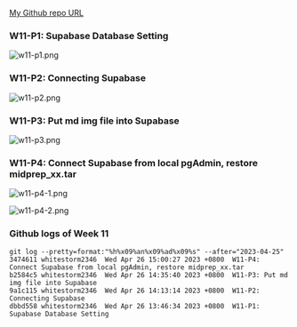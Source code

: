 [My Github repo URL](https://github.com/whitestorm2346/1112-2A-db-demo-410411218)

### W11-P1: Supabase Database Setting

![w11-p1.png](https://knydzmtaffycodqcbnhz.supabase.co/storage/v1/object/public/demo-18/md_2A_img/w11-p1.png)

### W11-P2: Connecting Supabase

![w11-p2.png](https://knydzmtaffycodqcbnhz.supabase.co/storage/v1/object/public/demo-18/md_2A_img/w11-p2.png)

### W11-P3: Put md img file into Supabase

![w11-p3.png](https://knydzmtaffycodqcbnhz.supabase.co/storage/v1/object/public/demo-18/md_2A_img/w11-p3.png)

### W11-P4: Connect Supabase from local pgAdmin, restore midprep_xx.tar

![w11-p4-1.png](https://knydzmtaffycodqcbnhz.supabase.co/storage/v1/object/public/demo-18/md_2A_img/w11-p4-1.png)

![w11-p4-2.png](https://knydzmtaffycodqcbnhz.supabase.co/storage/v1/object/public/demo-18/md_2A_img/w11-p4-2.png)

### Github logs of Week 11

```
git log --pretty=format:"%h%x09%an%x09%ad%x09%s" --after="2023-04-25"
3474611 whitestorm2346  Wed Apr 26 15:00:27 2023 +0800  W11-P4: Connect Supabase from local pgAdmin, restore midprep_xx.tar
b2584c5 whitestorm2346  Wed Apr 26 14:35:40 2023 +0800  W11-P3: Put md img file into Supabase
9a1c115 whitestorm2346  Wed Apr 26 14:13:14 2023 +0800  W11-P2: Connecting Supabase
dbbd558 whitestorm2346  Wed Apr 26 13:46:34 2023 +0800  W11-P1: Supabase Database Setting
```
